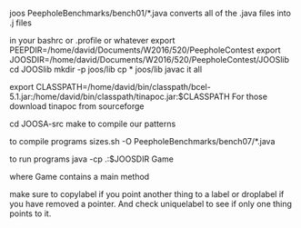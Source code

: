 joos PeepholeBenchmarks/bench01/*.java
converts all of the .java files into .j files

in your bashrc or .profile or whatever
export PEEPDIR=/home/david/Documents/W2016/520/PeepholeContest
export JOOSDIR=/home/david/Documents/W2016/520/PeepholeContest/JOOSlib
cd JOOSlib
mkdir -p joos/lib
cp * joos/lib
javac it all

export CLASSPATH=/home/david/bin/classpath/bcel-5.1.jar:/home/david/bin/classpath/tinapoc.jar:$CLASSPATH
For those download tinapoc from sourceforge

cd JOOSA-src
make 
to compile our patterns 

to compile programs 
sizes.sh -O PeepholeBenchmarks/bench07/*.java

to run programs 
java -cp .:$JOOSDIR Game

where Game contains a main method

make sure to copylabel if you point another thing to a label 
or droplabel if you have removed a pointer. 
And check uniquelabel to see if only one thing points to it.
